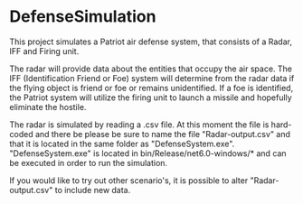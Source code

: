 # DefenseSimulation

This project simulates a Patriot air defense system, that consists of a Radar, IFF and Firing unit.

The radar will provide data about the entities that occupy the air space.
The IFF (Identification Friend or Foe) system will determine from the radar data if the flying object is friend or foe or remains unidentified.
If a foe is identified, the Patriot system will utilize the firing unit to launch a missile and hopefully eliminate the hostile.

The radar is simulated by reading a .csv file. At this moment the file is hard-coded and there be please be sure to name the file
"Radar-output.csv" and that it is located in the same folder as "DefenseSystem.exe".
"DefenseSystem.exe" is located in bin/Release/net6.0-windows/* and can be executed in order to run the simulation.

If you would like to try out other scenario's, it is possible to alter "Radar-output.csv" to include new data. 
